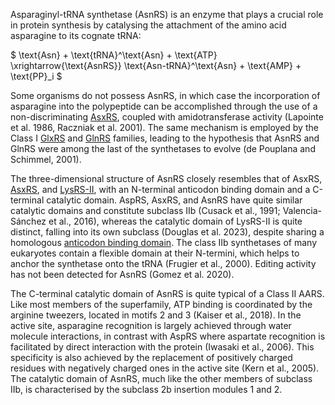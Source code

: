 

Asparaginyl-tRNA synthetase (AsnRS) is an enzyme that plays a crucial role in protein synthesis by catalysing the attachment of the amino acid asparagine to its cognate tRNA:



$ \text{Asn} + \text{tRNA}^\text{Asn} + \text{ATP} \xrightarrow{\text{AsnRS}} \text{Asn-tRNA}^\text{Asn} + \text{AMP} + \text{PP}_i $



Some organisms do not possess AsnRS, in which case the incorporation of asparagine into the polypeptide can be accomplished through the use
of a non-discriminating [AsxRS](/class2/asp2/), coupled with amidotransferase activity (Lapointe et al. 1986, Raczniak et al. 2001).
The same mechanism is employed by the Class I [GlxRS](/class1/glu2/) and [GlnRS](/class1/gln/) families,
leading to the hypothesis that AsnRS and GlnRS were among the last of the synthetases to evolve (de Pouplana and Schimmel, 2001).

  

The three-dimensional structure of AsnRS closely resembles that of AsxRS, [AsxRS](/class2/asp1/), and [LysRS-II](/class2/lys/), with an N-terminal anticodon binding domain and a C-terminal catalytic domain.
AspRS, AsxRS, and AsnRS have quite similar catalytic domains and constitute subclass IIb (Cusack et al., 1991; Valencia-Sánchez et al., 2016), whereas the catalytic domain of LysRS-II is quite distinct, falling into its own subclass (Douglas et al. 2023), despite sharing a homologous [anticodon binding domain](/superfamily/class2/tRNA_binding_domain_DNK/).
The class IIb synthetases of many eukaryotes contain a flexible domain at their N-termini, which helps to anchor the synthetase onto the tRNA (Frugier et al., 2000).
Editing activity has not been detected for AsnRS (Gomez et al. 2020).

  

The C-terminal catalytic domain of AsnRS is quite typical of a Class II AARS.
Like most members of the superfamily, ATP binding is coordinated by the arginine tweezers, located in motifs 2 and 3 (Kaiser et al., 2018).
In the active site, asparagine recognition is largely achieved through water molecule interactions, in contrast with AspRS where aspartate recognition is facilitated by direct interaction with the protein (Iwasaki et al., 2006).
This specificity is also achieved by the replacement of positively charged residues with negatively
charged ones in the active site (Kern et al., 2005).
The catalytic domain of AsnRS, much like the other members of subclass IIb, is characterised by the subclass 2b insertion modules 1 and 2.